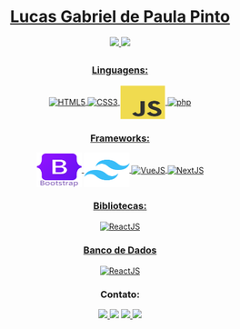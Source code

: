          

<div align="center">

  <a href="https://github.com/lucasgabriel2806">
  
  # Lucas Gabriel de Paula Pinto
  
  <img height="180em" src="https://github-readme-stats.vercel.app/api?username=lucasgabriel2806&show_icons=true&theme=tokyonight&include_all_commits=false&count_private=true&text_color=FFFFFF&title_color=ffffff"/>
  
  <img height="180em" src="https://github-readme-stats.vercel.app/api/top-langs/?username=lucasgabriel2806&layout=compact&langs_count=7&theme=tokyonight&text_color=FFFFFF&title_color=ffffff"/>
  
  </a>
  
  ##
  
  <a href="https://github.com/lucasgabriel2806">

<!-- SIte onde peguei as imagens -->
<!-- https://github.com/devicons/devicon/tree/v2.16.0/icons -->


### Linguagens:

<img align="center" alt="HTML5" height="60" width="80" src="https://cdn.jsdelivr.net/gh/devicons/devicon/icons/html5/html5-plain.svg"/>
<img align="center" alt="CSS3" height="60" width="80" src="https://cdn.jsdelivr.net/gh/devicons/devicon/icons/css3/css3-plain.svg"/>
<img align="center" alt="JS" height="60" width="80" src="https://github.com/devicons/devicon/blob/master/icons/javascript/javascript-original.svg"/>
<img align="center" alt="php" height="80" width="80" src="https://github.com/lucasgabriel2806/img/blob/main/php.png" />
<!-- <img align="center" alt="Python" height="60" width="80" src="https://cdn.jsdelivr.net/gh/devicons/devicon/icons/python/python-original-wordmark.svg" /> -->

### Frameworks:

<img align="center" alt="Bootstrap" height="60" width="80" src="https://github.com/devicons/devicon/blob/v2.16.0/icons/bootstrap/bootstrap-original-wordmark.svg"/>
<img align="center" alt="TailwindCSS" height="60" width="80" src="https://github.com/devicons/devicon/blob/master/icons/tailwindcss/tailwindcss-original.svg"/>
<img align="center" alt="VueJS" height="60" width="60" src="https://upload.wikimedia.org/wikipedia/commons/thumb/9/95/Vue.js_Logo_2.svg/1200px-Vue.js_Logo_2.svg.png"/>
<img align="center" alt="NextJS" height="60" width="60" src="https://img.icons8.com/fluent-systems-filled/200/FFFFFF/nextjs.png"/>


### Bibliotecas:

<img align="center" alt="ReactJS" height="60" width="60" src="https://upload.wikimedia.org/wikipedia/commons/thumb/a/a7/React-icon.svg/640px-React-icon.svg.png"/>

### Banco de Dados

<img align="center" alt="ReactJS" height="60" width="60" src="https://pngimg.com/uploads/mysql/mysql_PNG23.png"/>

<!-- <img align="center" alt="Bootstrap" height="60" width="80" src="https://cdn.jsdelivr.net/gh/devicons/devicon/icons/bootstrap/bootstrap-plain.svg"/> -->
<!-- <img align="center" alt="PHP" height="60" width="80" src="https://cdn.jsdelivr.net/gh/devicons/devicon/icons/php/php-plain.svg"/> -->
<!-- <img align="center" alt="Arduino" height="60" width="80" src="https://cdn.jsdelivr.net/gh/devicons/devicon/icons/arduino/arduino-original.svg"/> -->
<!-- <img align="center" alt="CSharp" height="60" width="80" src="https://cdn.jsdelivr.net/gh/devicons/devicon/icons/csharp/csharp-plain.svg"/> -->
<!-- <img align="center" alt="Net.Core" height="60" width="80" src="https://cdn.jsdelivr.net/gh/devicons/devicon/icons/dotnetcore/dotnetcore-original.svg"/> -->
<!-- <img align="center" alt="Xamarin" height="60" width="80" src="https://cdn.jsdelivr.net/gh/devicons/devicon/icons/xamarin/xamarin-original.svg"/> -->

</a>

### Contato:

<a href="https://wa.me/5514991776338"> <img src="https://img.shields.io/badge/WhatsApp-25D366?style=for-the-badge&logo=whatsapp&logoColor=white"/> </a>
<a href="https://instagram.com/lucasgabriel.2006" target="_blank"><img src="https://img.shields.io/badge/-Instagram-%23E4405F?style=for-the-badge&logo=instagram&logoColor=white" target="_blank"></a>
<a href="mailto:lucas.gabriellgpp@gmail.com"> <img src="https://img.shields.io/badge/Gmail-D14836?style=for-the-badge&logo=gmail&logoColor=white"/> </a>
<a href="https://www.linkedin.com/in/lucas-gabriel-de-paula-pinto-065734241" target="_blank"><img src="https://img.shields.io/badge/-LinkedIn-%230077B5?style=for-the-badge&logo=linkedin&logoColor=white" target="_blank"></a> 

  
</div>


<!--
**LucasLgpp-06/LucasLgpp-06** is a ✨ _special_ ✨ repository because its `README.md` (this file) appears on your GitHub profile.

Here are some ideas to get you started:

- 🔭 I’m currently working on ...
- 🌱 I’m currently learning ...
- 👯 I’m looking to collaborate on ...
- 🤔 I’m looking for help with ...
- 💬 Ask me about ...
- 📫 How to reach me: ...
- 😄 Pronouns: ...
- ⚡ Fun fact: ...

https://emojipedia.org/search/?q=bag(emojis)
https://docs.pipz.com/central-de-ajuda/learning-center/guia-basico-de-markdown#open(guia md)
https://github.com/anuraghazra/github-readme-stats(github stats)
https://dev.to/envoy_/150-badges-for-github-pnk(Site de Badges 1)
shields.io(Site de Badges 2)
-->

